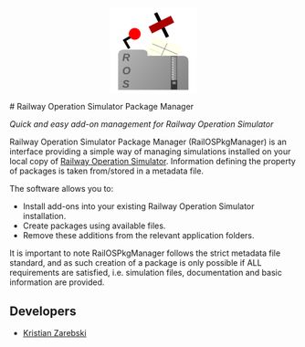 <p align="center">
<img
    style="display: block; 
           margin-left: auto;
           margin-right: auto;
           width: 30%;"
    src="media/railospkgmanager.svg" 
    alt="Our logo">
</img>
</p>
# Railway Operation Simulator Package Manager

*Quick and easy add-on management for Railway Operation Simulator*

Railway Operation Simulator Package Manager (RailOSPkgManager) is an interface providing a simple way of managing
simulations installed on your local copy of [Railway Operation Simulator](https://www.railwayoperationsimulator.com/).
Information defining the property of packages is taken from/stored in a metadata file.

The software allows you to:

- Install add-ons into your existing Railway Operation Simulator installation.
- Create packages using available files.
- Remove these additions from the relevant application folders.

It is important to note RailOSPkgManager follows the strict metadata file standard, and as such creation of a package
is only possible if ALL requirements are satisfied, i.e. simulation files, documentation and basic information
are provided.

## Developers
- [Kristian Zarebski](https://github.com/artemis-beta/)

